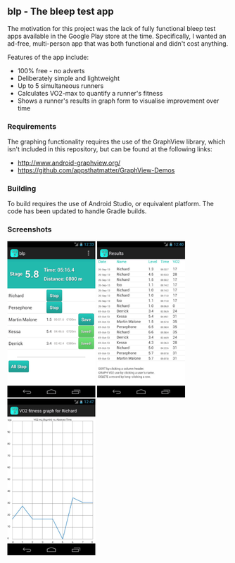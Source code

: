 ## blp - The bleep test app

The motivation for this project was the lack of fully functional bleep test apps available in the Google Play store at the time. Specifically, I wanted an ad-free, multi-person app that was both functional and didn't cost anything.

Features of the app include: 
* 100% free - no adverts
* Deliberately simple and lightweight
* Up to 5 simultaneous runners
* Calculates VO2-max to quantify a runner's fitness
* Shows a runner's results in graph form to visualise improvement over time

### Requirements

The graphing functionality requires the use of the GraphView library, which isn't included in this repository, but can be found at the following links:

 * http://www.android-graphview.org/
 * https://github.com/appsthatmatter/GraphView-Demos
 
 ### Building
 
 To build requires the use of Android Studio, or equivalent platform. The code has been updated to handle Gradle builds.

### Screenshots

<img src="img/1.jpg" width="200">          <img src="img/2.jpg" width="200">          <img src="img/3.jpg" width="200">
